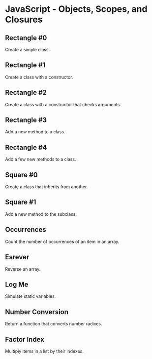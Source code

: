 # JavaScript - Objects, Scopes, and Closures

## Rectangle #0
Create a simple class.

## Rectangle #1
Create a class with a constructor.

## Rectangle #2
Create a class with a constructor that checks arguments.

## Rectangle #3
Add a new method to a class.

## Rectangle #4
Add a few new methods to a class.

## Square #0
Create a class that inherits from another.

## Square #1
Add a new method to the subclass.

## Occurrences
Count the number of occurrences of an item in an array.

## Esrever
Reverse an array.

## Log Me
Simulate static variables.

## Number Conversion
Return a function that converts number radixes.

## Factor Index
Multiply items in a list by their indexes.

